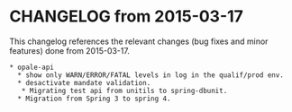 CHANGELOG from 2015-03-17
===================

This changelog references the relevant changes (bug fixes and minor features) done
from 2015-03-17.


    * opale-api
      * show only WARN/ERROR/FATAL levels in log in the qualif/prod env.
	  * desactivate mandate validation.
	   * Migrating test api from unitils to spring-dbunit.
	  * Migration from Spring 3 to spring 4.